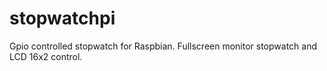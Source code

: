 # stopwatchpi
Gpio controlled stopwatch for Raspbian. Fullscreen monitor stopwatch and LCD 16x2 control.
